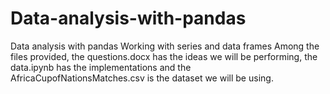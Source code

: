 # Data-analysis-with-pandas
Data analysis with pandas
Working with series and data frames
Among the files provided, the questions.docx has the ideas we will be performing, the data.ipynb has the implementations and the AfricaCupofNationsMatches.csv is the dataset we will be using.
